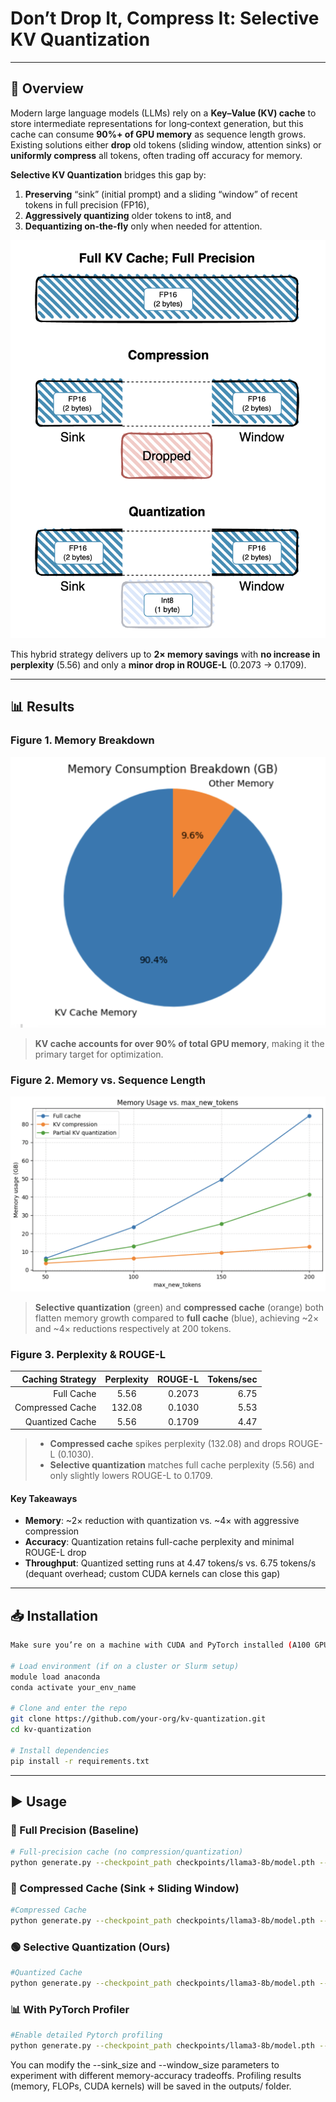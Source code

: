 # Don’t Drop It, Compress It: Selective KV Quantization
---

## 🚀 Overview

Modern large language models (LLMs) rely on a **Key–Value (KV) cache** to store intermediate representations for long‐context generation, but this cache can consume **90%+ of GPU memory** as sequence length grows. Existing solutions either **drop** old tokens (sliding window, attention sinks) or **uniformly compress** all tokens, often trading off accuracy for memory.

**Selective KV Quantization** bridges this gap by:

1. **Preserving** “sink” (initial prompt) and a sliding “window” of recent tokens in full precision (FP16),  
2. **Aggressively quantizing** older tokens to int8, and  
3. **Dequantizing on‐the‐fly** only when needed for attention.

![ERD](images/different_models.png)

This hybrid strategy delivers up to **2× memory savings** with **no increase in perplexity** (5.56) and only a **minor drop in ROUGE-L** (0.2073 → 0.1709).

---

## 📊 Results

### Figure 1. Memory Breakdown  
![KV Cache Memory Breakdown (Fig.1)](images/memory_consumption.png)  
> **KV cache accounts for over 90% of total GPU memory**, making it the primary target for optimization.

### Figure 2. Memory vs. Sequence Length  
![Memory Usage vs max_new_tokens (Fig.2)](images/memory_vs_new_tokens.png)  
> **Selective quantization** (green) and **compressed cache** (orange) both flatten memory growth compared to **full cache** (blue), achieving ~2× and ~4× reductions respectively at 200 tokens.

### Figure 3. Perplexity & ROUGE-L  
| Caching Strategy | Perplexity| ROUGE-L| Tokens/sec |
| ----------------:|:---------:| ------:| ----------:|
|     Full Cache   |    5.56   | 0.2073 |    6.75    |
| Compressed Cache |   132.08  | 0.1030 |    5.53    |
|  Quantized Cache |    5.56   | 0.1709 |    4.47    |

> - **Compressed cache** spikes perplexity (132.08) and drops ROUGE-L (0.1030).  
> - **Selective quantization** matches full cache perplexity (5.56) and only slightly lowers ROUGE-L to 0.1709.

#### Key Takeaways

- **Memory**: ~2× reduction with quantization vs. ~4× with aggressive compression  
- **Accuracy**: Quantization retains full-cache perplexity and minimal ROUGE-L drop  
- **Throughput**: Quantized setting runs at 4.47 tokens/s vs. 6.75 tokens/s (dequant overhead; custom CUDA kernels can close this gap)

---

## 📥 Installation

```bash
Make sure you’re on a machine with CUDA and PyTorch installed (A100 GPU recommended).

# Load environment (if on a cluster or Slurm setup)
module load anaconda
conda activate your_env_name

# Clone and enter the repo
git clone https://github.com/your-org/kv-quantization.git
cd kv-quantization

# Install dependencies
pip install -r requirements.txt
```

---

## ▶️ Usage

### 🔹 Full Precision (Baseline)

```bash
# Full-precision cache (no compression/quantization)
python generate.py --checkpoint_path checkpoints/llama3-8b/model.pth --prompt "Once upon a time,..." --max_new_tokens 200 --device cuda
```

### 🔸 Compressed Cache (Sink + Sliding Window)

```bash
#Compressed Cache
python generate.py --checkpoint_path checkpoints/llama3-8b/model.pth --prompt "Once upon a time,..." compress_kv --sink_size 16 --window_size 32 --max_new_tokens 200 --device cuda
```

### 🟢 Selective Quantization (Ours)

```bash
#Quantized Cache
python generate.py --checkpoint_path checkpoints/llama3-8b/model.pth --prompt "Once upon a time,..." quantize_kv --sink_size 16 --window_size 32 --max_new_tokens 200 --device cuda
```

### 📊 With PyTorch Profiler

```bash
#Enable detailed Pytorch profiling
python generate.py --checkpoint_path checkpoints/llama3-8b/model.pth --prompt "Once upon a time,..." quantize_kv --sink_size 16 --window_size 32 --max_new_tokens 200 --device cuda --profile run
```

You can modify the --sink_size and --window_size parameters to experiment with different memory-accuracy tradeoffs. Profiling results (memory, FLOPs, CUDA kernels) will be saved in the outputs/ folder.

